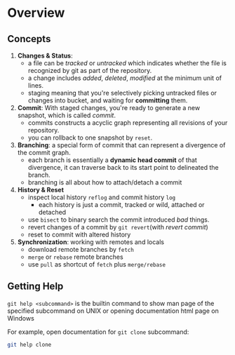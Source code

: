 # Overview

## Concepts

1. **Changes & Status**:
    - a file can be *tracked* or *untracked* which indicates whether the file is recognized by git as part of the repository.
    - a change includes *added*, *deleted*, *modified* at the minimum unit of lines.
    - staging meaning that you're selectively picking untracked files or changes into bucket, and waiting for **committing** them.
2. **Commit**: With staged changes, you're ready to generate a new snapshot, which is called *commit*.
    - commits constructs a acyclic graph representing all revisions of your repository.
    - you can rollback to one snapshot by `reset`.
3. **Branching**: a special form of commit that can represent a divergence of the commit graph.
    - each branch is essentially a **dynamic head commit** of that divergence, it can traverse back to its start point to delineated the branch.
    - branching is all about how to attach/detach a commit
4. **History & Reset**
    - inspect local history `reflog` and commit history `log`
        - each history is just a commit, tracked or wild, attached or detached
    - use `bisect` to binary search the commit introduced *bad* things.
    - revert changes of a commit by `git revert`(with *revert commit*)
    - reset to commit with altered history
5. **Synchronization**: working with remotes and locals
    - download remote branches by `fetch`
    - `merge` or `rebase` remote branches
    - use `pull` as shortcut of `fetch` plus `merge/rebase`

## Getting Help

`git help <subcommand>` is the builtin command to show man page of the specified subcommand on UNIX or opening documentation html page on Windows

For example, open documentation for `git clone` subcommand:

```sh
git help clone
```
